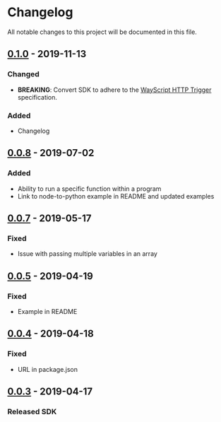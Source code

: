 # Changelog
All notable changes to this project will be documented in this file.

## [0.1.0] - 2019-11-13
### Changed
- **BREAKING**: Convert SDK to adhere to the [WayScript HTTP Trigger](https://docs.wayscript.com/library/triggers/http-trigger) specification.

### Added
- Changelog

## [0.0.8] - 2019-07-02
### Added
- Ability to run a specific function within a program
- Link to node-to-python example in README and updated examples

## [0.0.7] - 2019-05-17
### Fixed
- Issue with passing multiple variables in an array

## [0.0.5] - 2019-04-19
### Fixed
- Example in README

## [0.0.4] - 2019-04-18
### Fixed
- URL in package.json

## [0.0.3] - 2019-04-17
### Released SDK

[Unreleased]: https://github.com/wayscript/wayscript-js/compare/0.1.0...HEAD
[0.1.0]: https://github.com/wayscript/wayscript-js/compare/0.0.7...0.1.0
[0.0.8]: https://github.com/wayscript/wayscript-js/compare/0.0.7...0.0.8
[0.0.7]: https://github.com/wayscript/wayscript-js/compare/0.0.5...0.0.7
[0.0.5]: https://github.com/wayscript/wayscript-js/compare/0.0.4...0.0.5
[0.0.4]: https://github.com/wayscript/wayscript-js/compare/0.0.3...0.0.4
[0.0.3]: https://github.com/wayscript/wayscript-js/releases/tag/0.0.3